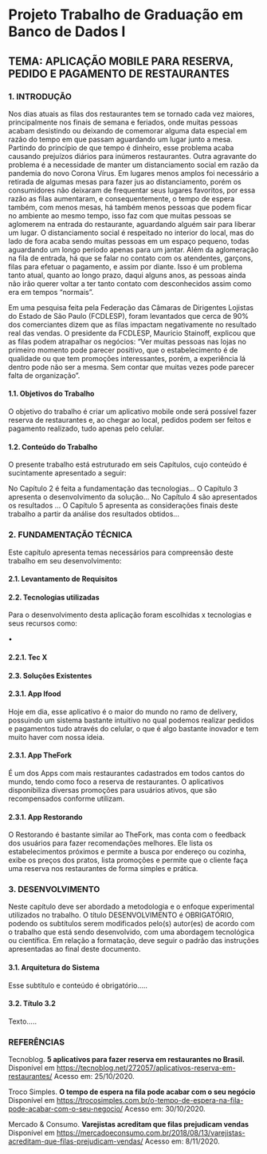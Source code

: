 # Projeto Trabalho de Graduação em Banco de Dados I

## TEMA: APLICAÇÃO MOBILE PARA RESERVA, PEDIDO E PAGAMENTO DE RESTAURANTES

### 1. INTRODUÇÃO
Nos dias atuais as filas dos restaurantes tem se tornado cada vez maiores, principalmente nos finais de semana e feriados, onde muitas pessoas acabam desistindo ou deixando de comemorar alguma data especial em razão do tempo em que passam aguardando um lugar junto a mesa. Partindo do princípio de que tempo é dinheiro, esse problema acaba causando prejuízos diários para inúmeros restaurantes.
Outra agravante do problema é a necessidade de manter um distanciamento social em razão da pandemia do novo Corona Vírus. Em lugares menos amplos foi necessário a retirada de algumas mesas para fazer jus ao distanciamento, porém os consumidores não deixaram de frequentar seus lugares favoritos, por essa razão as filas aumentaram, e consequentemente, o tempo de espera também, com menos mesas, há também menos pessoas que podem ficar no ambiente ao mesmo tempo, isso faz com que muitas pessoas se aglomerem na entrada do restaurante, aguardando alguém sair para liberar um lugar. O distanciamento social é respeitado no interior do local, mas do lado de fora acaba sendo muitas pessoas em um espaço pequeno, todas aguardando um longo período apenas para um jantar.
Além da aglomeração na fila de entrada, há que se falar no contato com os atendentes, garçons, filas para efetuar o pagamento, e assim por diante. Isso é um problema tanto atual, quanto ao longo prazo, daqui alguns anos, as pessoas ainda não irão querer voltar a ter tanto contato com desconhecidos assim como era em tempos “normais”.

Em uma pesquisa feita pela Federação das Câmaras de Dirigentes Lojistas do Estado de São Paulo (FCDLESP), foram levantados que cerca de 90% dos comerciantes dizem que as filas impactam negativamente no resultado real das vendas. O presidente da FCDLESP, Mauricio Stainoff, explicou que as filas podem atrapalhar os negócios: “Ver muitas pessoas nas lojas no primeiro momento pode parecer positivo, que o estabelecimento é de qualidade ou que tem promoções interessantes, porém, a experiência lá dentro pode não ser a mesma. Sem contar que muitas vezes pode parecer falta de organização”. 

#### 1.1. Objetivos do Trabalho 
O objetivo do trabalho é criar um aplicativo mobile onde será possível fazer reserva de restaurantes e, ao chegar ao local, pedidos podem ser feitos e pagamento realizado, tudo apenas pelo celular. 

#### 1.2. Conteúdo do Trabalho
O presente trabalho está estruturado em seis Capítulos, cujo conteúdo é sucintamente apresentado a seguir:

No Capítulo 2 é feita a fundamentação das tecnologias...
O Capítulo 3 apresenta o desenvolvimento da solução...
No Capítulo 4 são apresentados os resultados ...
O Capítulo 5 apresenta as considerações finais deste trabalho a partir da análise dos resultados obtidos...

### 2.	FUNDAMENTAÇÃO TÉCNICA
Este capítulo apresenta temas necessários para compreensão deste trabalho em seu desenvolvimento: 

#### 2.1. Levantamento de Requisitos



#### 2.2.	Tecnologias utilizadas
Para o desenvolvimento desta aplicação foram escolhidas x tecnologias e seus recursos como:

•	

#### 2.2.1.	Tec X

#### 2.3.	Soluções Existentes

#### 2.3.1.	App Ifood
Hoje em dia, esse aplicativo é o maior do mundo no ramo de delivery, possuindo um sistema bastante intuitivo no qual podemos realizar pedidos e pagamentos tudo através do celular, o que é algo bastante inovador e tem muito haver com nossa ideia.

#### 2.3.1.	App TheFork
É um dos Apps com mais restaurantes cadastrados em todos cantos do mundo, tendo como foco a reserva de restaurantes. O aplicativos disponibiliza diversas promoções para usuários ativos, que são recompensados conforme utilizam.

#### 2.3.1.	App Restorando
O Restorando é bastante similar ao TheFork, mas conta com o feedback dos usuários para fazer recomendações melhores. Ele lista os estabelecimentos próximos e permite a busca por endereço ou cozinha, exibe os preços dos pratos, lista promoções e permite que o cliente faça uma reserva nos restaurantes de forma simples e prática.

### 3. DESENVOLVIMENTO

Neste capítulo deve ser abordado a metodologia e o enfoque experimental utilizados no trabalho. O título DESENVOLVIMENTO é  OBRIGATÓRIO, podendo os subtítulos  serem modificados pelo(s) autor(es) de acordo com o trabalho que está sendo desenvolvido, com uma abordagem tecnológica ou científica. 
Em relação a formatação, deve seguir o padrão das instruções apresentadas ao final deste documento.

#### 3.1. Arquitetura do Sistema

Esse subtítulo e conteúdo  é obrigatório.....

#### 3.2. Título 3.2

Texto.....

### REFERÊNCIAS


Tecnoblog. <b>5 aplicativos para fazer reserva em restaurantes no Brasil.</b> Disponível em https://tecnoblog.net/272057/aplicativos-reserva-em-restaurantes/ Acesso em: 25/10/2020.

Troco Simples. <b>O tempo de espera na fila pode acabar com o seu negócio</b> Disponível em https://trocosimples.com.br/o-tempo-de-espera-na-fila-pode-acabar-com-o-seu-negocio/ Acesso em: 30/10/2020.

Mercado & Consumo. <b>Varejistas acreditam que filas prejudicam vendas</b> Disponível em https://mercadoeconsumo.com.br/2018/08/13/varejistas-acreditam-que-filas-prejudicam-vendas/ Acesso em: 8/11/2020.
